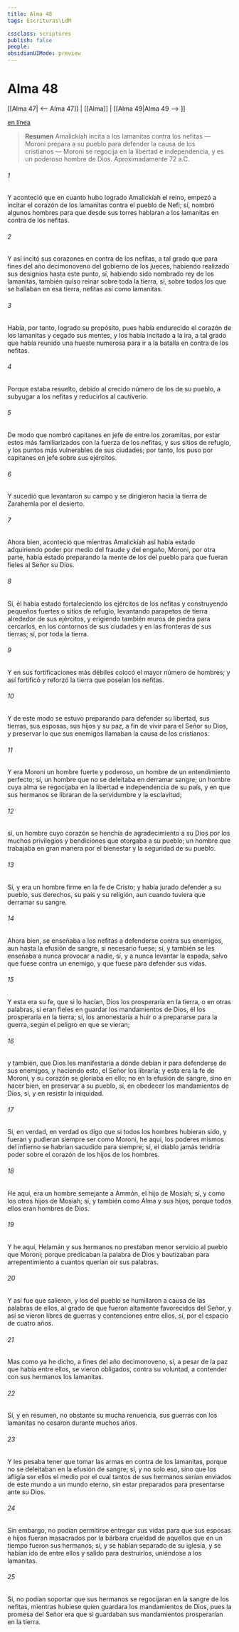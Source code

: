 ```yaml
---
title: Alma 48
tags: Escrituras\LdM

cssclass: scriptures
publish: false
people:
obsidianUIMode: preview
---
```


# Alma 48
[[Alma 47| <-- Alma 47]] | [[Alma]] | [[Alma 49|Alma 49 --> ]]

[en línea](https://churchofjesuschrist.org/study/scriptures/bofm/alma/48?lang=spa)

> __Resumen__
Amalickíah incita a los lamanitas contra los nefitas — Moroni prepara a su pueblo para defender la causa de los cristianos — Moroni se regocija en la libertad e independencia, y es un poderoso hombre de Dios. Aproximadamente 72 a.C.

###### 1 
Y aconteció que en cuanto hubo logrado Amalickíah el reino, empezó a incitar el corazón de los lamanitas contra el pueblo de Nefi; sí, nombró algunos hombres para que desde sus torres hablaran a los lamanitas en contra de los nefitas.

###### 2 
Y así incitó sus corazones en contra de los nefitas, a tal grado que para fines del año decimonoveno del gobierno de los jueces, habiendo realizado sus designios hasta este punto, sí, habiendo sido nombrado rey de los lamanitas, también quiso reinar sobre toda la tierra, sí, sobre todos los que se hallaban en esa tierra, nefitas así como lamanitas.

###### 3 
Había, por tanto, logrado su propósito, pues había endurecido el corazón de los lamanitas y cegado sus mentes, y los había incitado a la ira, a tal grado que había reunido una hueste numerosa para ir a la batalla en contra de los nefitas.

###### 4 
Porque estaba resuelto, debido al crecido número de los de su pueblo, a subyugar a los nefitas y reducirlos al cautiverio.

###### 5 
De modo que nombró capitanes en jefe de entre los zoramitas, por estar estos más familiarizados con la fuerza de los nefitas, y sus sitios de refugio, y los puntos más vulnerables de sus ciudades; por tanto, los puso por capitanes en jefe sobre sus ejércitos.

###### 6 
Y sucedió que levantaron su campo y se dirigieron hacia la tierra de Zarahemla por el desierto.

###### 7 
Ahora bien, aconteció que mientras Amalickíah así había estado adquiriendo poder por medio del fraude y del engaño, Moroni, por otra parte, había estado preparando la mente de los del pueblo para que fueran fieles al Señor su Dios.

###### 8 
Sí, él había estado fortaleciendo los ejércitos de los nefitas y construyendo pequeños fuertes o sitios de refugio, levantando parapetos de tierra alrededor de sus ejércitos, y erigiendo también muros de piedra para cercarlos, en los contornos de sus ciudades y en las fronteras de sus tierras; sí, por toda la tierra.

###### 9 
Y en sus fortificaciones más débiles colocó el mayor número de hombres; y así fortificó y reforzó la tierra que poseían los nefitas.

###### 10 
Y de este modo se estuvo preparando para defender su libertad, sus tierras, sus esposas, sus hijos y su paz, a fin de vivir para el Señor su Dios, y preservar lo que sus enemigos llamaban la causa de los cristianos.

###### 11 
Y era Moroni un hombre fuerte y poderoso, un hombre de un entendimiento perfecto; sí, un hombre que no se deleitaba en derramar sangre; un hombre cuya alma se regocijaba en la libertad e independencia de su país, y en que sus hermanos se libraran de la servidumbre y la esclavitud;

###### 12 
sí, un hombre cuyo corazón se henchía de agradecimiento a su Dios por los muchos privilegios y bendiciones que otorgaba a su pueblo; un hombre que trabajaba en gran manera por el bienestar y la seguridad de su pueblo.

###### 13 
Sí, y era un hombre firme en la fe de Cristo; y había jurado defender a su pueblo, sus derechos, su país y su religión, aun cuando tuviera que derramar su sangre.

###### 14 
Ahora bien, se enseñaba a los nefitas a defenderse contra sus enemigos, aun hasta la efusión de sangre, si necesario fuese; sí, y también se les enseñaba a nunca provocar a nadie, sí, y a nunca levantar la espada, salvo que fuese contra un enemigo, y que fuese para defender sus vidas.

###### 15 
Y esta era su fe, que si lo hacían, Dios los prosperaría en la tierra, o en otras palabras, si eran fieles en guardar los mandamientos de Dios, él los prosperaría en la tierra; sí, los amonestaría a huir o a prepararse para la guerra, según el peligro en que se vieran;

###### 16 
y también, que Dios les manifestaría a dónde debían ir para defenderse de sus enemigos, y haciendo esto, el Señor los libraría; y esta era la fe de Moroni, y su corazón se gloriaba en ello; no en la efusión de sangre, sino en hacer bien, en preservar a su pueblo, sí, en obedecer los mandamientos de Dios, sí, y en resistir la iniquidad.

###### 17 
Sí, en verdad, en verdad os digo que si todos los hombres hubieran sido, y fueran y pudieran siempre ser como Moroni, he aquí, los poderes mismos del infierno se habrían sacudido para siempre; sí, el diablo jamás tendría poder sobre el corazón de los hijos de los hombres.

###### 18 
He aquí, era un hombre semejante a Ammón, el hijo de Mosíah; sí, y como los otros hijos de Mosíah; sí, y también como Alma y sus hijos, porque todos ellos eran hombres de Dios.

###### 19 
Y he aquí, Helamán y sus hermanos no prestaban menor servicio al pueblo que Moroni; porque predicaban la palabra de Dios y bautizaban para arrepentimiento a cuantos querían oír sus palabras.

###### 20 
Y así fue que salieron, y los del pueblo se humillaron a causa de las palabras de ellos, al grado de que fueron altamente favorecidos del Señor, y así se vieron libres de guerras y contenciones entre ellos, sí, por el espacio de cuatro años.

###### 21 
Mas como ya he dicho, a fines del año decimonoveno, sí, a pesar de la paz que había entre ellos, se vieron obligados, contra su voluntad, a contender con sus hermanos los lamanitas.

###### 22 
Sí, y en resumen, no obstante su mucha renuencia, sus guerras con los lamanitas no cesaron durante muchos años.

###### 23 
Y les pesaba tener que tomar las armas en contra de los lamanitas, porque no se deleitaban en la efusión de sangre; sí, y no solo eso, sino que los afligía ser ellos el medio por el cual tantos de sus hermanos serían enviados de este mundo a un mundo eterno, sin estar preparados para presentarse ante su Dios.

###### 24 
Sin embargo, no podían permitirse entregar sus vidas para que sus esposas e hijos fueran masacrados por la bárbara crueldad de aquellos que en un tiempo fueron sus hermanos; sí, y se habían separado de su iglesia, y se habían ido de entre ellos y salido para destruirlos, uniéndose a los lamanitas.

###### 25 
Sí, no podían soportar que sus hermanos se regocijaran en la sangre de los nefitas, mientras hubiese quien guardara los mandamientos de Dios, pues la promesa del Señor era que si guardaban sus mandamientos prosperarían en la tierra.


